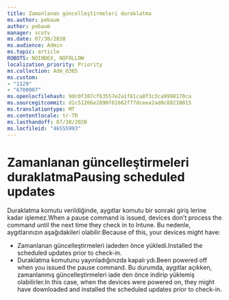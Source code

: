 ```yaml
---
title: Zamanlanan güncelleştirmeleri duraklatma
ms.author: pebaum
author: pebaum
manager: scotv
ms.date: 07/30/2020
ms.audience: Admin
ms.topic: article
ROBOTS: NOINDEX, NOFOLLOW
localization_priority: Priority
ms.collection: Adm_O365
ms.custom:
- "1129"
- "6700007"
ms.openlocfilehash: 9dc0f387cf63557e2a1f81ca8f3c3ca9998170ca
ms.sourcegitcommit: d1c51266e2890f61662f77dceea2ad0c88210015
ms.translationtype: MT
ms.contentlocale: tr-TR
ms.lasthandoff: 07/30/2020
ms.locfileid: "46555993"
---
```

# <a name="pausing-scheduled-updates"></a><span data-ttu-id="5a40c-102">Zamanlanan güncelleştirmeleri duraklatma</span><span class="sxs-lookup"><span data-stu-id="5a40c-102">Pausing scheduled updates</span></span>

<span data-ttu-id="5a40c-103">Duraklatma komutu verildiğinde, aygıtlar komutu bir sonraki giriş lerine kadar işlemez.</span><span class="sxs-lookup"><span data-stu-id="5a40c-103">When a pause command is issued, devices don't process the command until the next time they check in to Intune.</span></span> <span data-ttu-id="5a40c-104">Bu nedenle, aygıtlarınızın aşağıdakileri olabilir:</span><span class="sxs-lookup"><span data-stu-id="5a40c-104">Because of this, your devices might have:</span></span>

- <span data-ttu-id="5a40c-105">Zamanlanan güncelleştirmeleri iadeden önce yükledi.</span><span class="sxs-lookup"><span data-stu-id="5a40c-105">Installed the scheduled updates prior to check-in.</span></span>
- <span data-ttu-id="5a40c-106">Duraklatma komutunu yayınladığınızda kapalı ydı.</span><span class="sxs-lookup"><span data-stu-id="5a40c-106">Been powered off when you issued the pause command.</span></span> <span data-ttu-id="5a40c-107">Bu durumda, aygıtlar açıkken, zamanlanmış güncelleştirmeleri iade den önce indirip yüklemiş olabilirler.</span><span class="sxs-lookup"><span data-stu-id="5a40c-107">In this case, when the devices were powered on, they might have downloaded and installed the scheduled updates prior to check-in.</span></span>